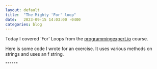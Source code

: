 ```yaml
---
layout: default
title:  "The Mighty 'For' loop"
date:   2023-09-15 14:03:00 -0400
categories: blog
---
```

Today I covered 'For' Loops from the [programmingexpert.io][course-site] course. 

Here is some code I wrote for an exercise. It uses various methods on strings and uses
an f string.

""""""


[course-site]: https://www.programmingexpert.io/index